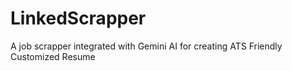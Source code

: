# LinkedScrapper
A job scrapper integrated with Gemini AI for creating ATS Friendly Customized Resume
